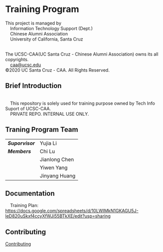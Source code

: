 # Training Program

This project is managed by
<br/>&nbsp;&nbsp;&nbsp;&nbsp;Information Technology Support (Dept.)
<br/>&nbsp;&nbsp;&nbsp;&nbsp;Chinese Alumni Association
<br/>&nbsp;&nbsp;&nbsp;&nbsp;University of California, Santa Cruz

<br/>The UCSC-CAA(UC Santa Cruz - Chinese Alumni Association) owns its all copyrights.
<br/>&nbsp;&nbsp;&nbsp;&nbsp;caa@ucsc.edu
<br/>©2020 UC Santa Cruz - CAA. All Rights Reserved.

## Brief Introduction

<br/>&nbsp;&nbsp;&nbsp;&nbsp;This repository is solely used for training purpose owned by Tech Info Suport of UCSC-CAA.
<br/>&nbsp;&nbsp;&nbsp;&nbsp;PRIVATE REPO. INTERNAL USE ONLY.

## Traning Program Team

|                            |                            |
|----------------------------|----------------------------|
| ***Suporvisor   <br/>***   | Yujia Li                   |
| ***Members***              | Chi Lu                     |
|                            | Jianlong Chen              |
|                            | Yiwen Yang                 |
|                            | Jinyang Huang              |

## Documentation
 
&nbsp;&nbsp;&nbsp;&nbsp;Training Plan: https://docs.google.com/spreadsheets/d/10LWIMkN1GKAGU5J-leD820uSkxf4ccyXfWJi55BTkXE/edit?usp=sharing

## Contributing
[Contributing](./CONTRIBUTING.md)